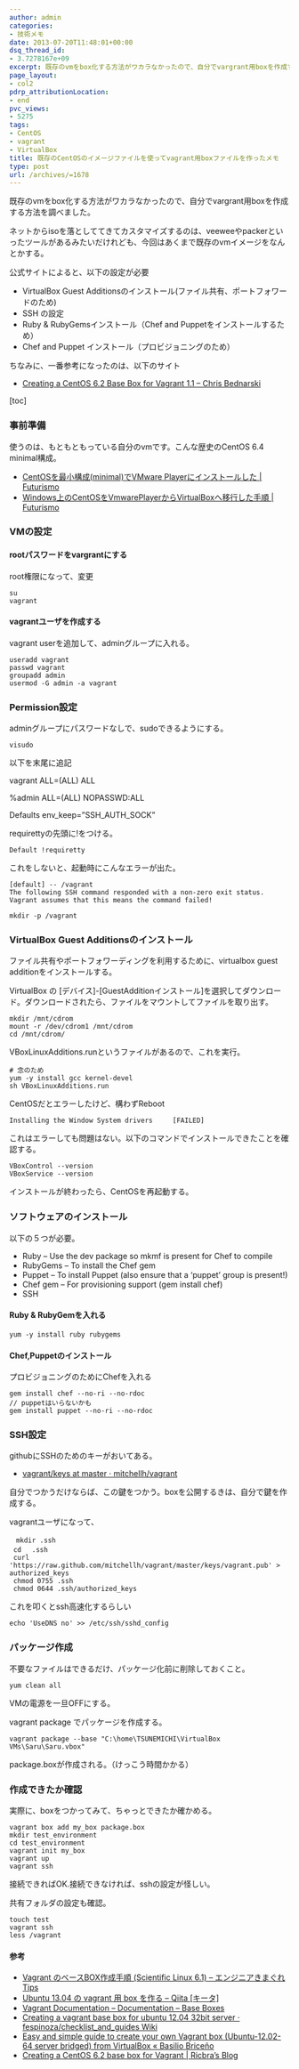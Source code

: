 ```yaml
---
author: admin
categories:
- 技術メモ
date: 2013-07-20T11:48:01+00:00
dsq_thread_id:
- 3.7278167e+09
excerpt: 既存のvmをbox化する方法がワカラなかったので、自分でvargrant用boxを作成する方法を調べました。
page_layout:
- col2
pdrp_attributionLocation:
- end
pvc_views:
- 5275
tags:
- CentOS
- vagrant
- VirtualBox
title: 既存のCentOSのイメージファイルを使ってvagrant用boxファイルを作ったメモ
type: post
url: /archives/=1678
---
```


既存のvmをbox化する方法がワカラなかったので、自分でvargrant用boxを作成する方法を調べました。

ネットからisoを落としててきてカスタマイズするのは、veeweeやpackerといったツールがあるみたいだけれども、今回はあくまで既存のvmイメージをなんとかする。

公式サイトによると、以下の設定が必要

  * VirtualBox Guest Additionsのインストール(ファイル共有、ポートフォワードのため)
  * SSH の設定
  * Ruby & RubyGemsインストール（Chef and Puppetをインストールするため）
  * Chef and Puppet インストール（プロビジョニングのため）

ちなみに、一番参考になったのは、以下のサイト

  * <a href="https://cbednarski.com/articles/creating-vagrant-base-box-for-centos-62/" target="_blank">Creating a CentOS 6.2 Base Box for Vagrant 1.1 &#8211; Chris Bednarski</a>

[toc]

### 事前準備

使うのは、もともともっている自分のvmです。こんな歴史のCentOS 6.4 minimal構成。

  * [CentOSを最小構成(minimal)でVMware Playerにインストールした | Futurismo][1]
  * [Windows上のCentOSをVmwarePlayerからVirtualBoxへ移行した手順 | Futurismo][2]

### VMの設定

#### rootパスワードをvargrantにする

root権限になって、変更

    su
    vagrant
    

#### vagrantユーザを作成する

vagrant userを追加して、adminグループに入れる。

    useradd vagrant
    passwd vagrant
    groupadd admin
    usermod -G admin -a vagrant
    

### Permission設定

adminグループにパスワードなしで、sudoできるようにする。

    visudo
    

以下を末尾に追記
      
vagrant ALL=(ALL) ALL
      
%admin ALL=(ALL) NOPASSWD:ALL
      
Defaults env\_keep=&#8221;SSH\_AUTH_SOCK&#8221;

requirettyの先頭に!をつける。

    Default !requiretty
    

これをしないと、起動時にこんなエラーが出た。

    [default] -- /vagrant
    The following SSH command responded with a non-zero exit status.
    Vagrant assumes that this means the command failed!
    
    mkdir -p /vagrant
    

### VirtualBox Guest Additionsのインストール

ファイル共有やポートフォワーディングを利用するために、virtualbox guest additionをインストールする。

VirtualBox の [デバイス]-[GuestAdditionインストール]を選択してダウンロード。ダウンロードされたら、ファイルをマウントしてファイルを取り出す。

    mkdir /mnt/cdrom
    mount -r /dev/cdrom1 /mnt/cdrom
    cd /mnt/cdrom/
    

VBoxLinuxAdditions.runというファイルがあるので、これを実行。

    # 念のため
    yum -y install gcc kernel-devel
    sh VBoxLinuxAdditions.run
    

CentOSだとエラーしたけど、構わずReboot

    Installing the Window System drivers     [FAILED]
    

これはエラーしても問題はない。以下のコマンドでインストールできたことを確認する。

    VBoxControl --version
    VBoxService --version
    

インストールが終わったら、CentOSを再起動する。

### ソフトウェアのインストール

以下の５つが必要。

  * Ruby &#8211; Use the dev package so mkmf is present for Chef to compile
  * RubyGems &#8211; To install the Chef gem
  * Puppet &#8211; To install Puppet (also ensure that a ‘puppet’ group is present!)
  * Chef gem &#8211; For provisioning support (gem install chef)
  * SSH

#### Ruby & RubyGemを入れる

    yum -y install ruby rubygems
    

#### Chef,Puppetのインストール

プロビジョニングのためにChefを入れる

    gem install chef --no-ri --no-rdoc
    // puppetはいらないかも
    gem install puppet --no-ri --no-rdoc
    

### SSH設定

githubにSSHのためのキーがおいてある。

  * <a href="https://github.com/mitchellh/vagrant/tree/master/keys/" target="_blank">vagrant/keys at master · mitchellh/vagrant</a>

自分でつかうだけならば、この鍵をつかう。boxを公開するきは、自分で鍵を作成する。

vagrantユーザになって、

    　mkdir .ssh
     cd 　.ssh
     curl 'https://raw.github.com/mitchellh/vagrant/master/keys/vagrant.pub' > authorized_keys
     chmod 0755 .ssh
     chmod 0644 .ssh/authorized_keys
    

これを叩くとssh高速化するらしい

    echo 'UseDNS no' >> /etc/ssh/sshd_config
    

### パッケージ作成

不要なファイルはできるだけ、パッケージ化前に削除しておくこと。

    yum clean all
    

VMの電源を一旦OFFにする。

vagrant package でパッケージを作成する。

    vagrant package --base "C:\home\TSUNEMICHI\VirtualBox VMs\Saru\Saru.vbox"
    

package.boxが作成される。（けっこう時間かかる）

### 作成できたか確認

実際に、boxをつかってみて、ちゃっとできたか確かめる。

    vagrant box add my_box package.box
    mkdir test_environment
    cd test_environment
    vagrant init my_box
    vagrant up
    vagrant ssh
    

接続できればOK.接続できなければ、sshの設定が怪しい。

共有フォルダの設定も確認。

    touch test
    vagrant ssh
    less /vagrant
    

#### 参考

  * <a href="https://d.hatena.ne.jp/okinaka/20110805/1312474847" target="_blank">Vagrant のベースBOX作成手順 (Scientific Linux 6.1) &#8211; エンジニアきまぐれTips</a>
  * <a href="https://qiita.com/amedama/items/459a9187a116ba90016c" target="_blank">Ubuntu 13.04 の vagrant 用 box を作る &#8211; Qiita [キータ]</a>
  * [Vagrant Documentation &#8211; Documentation &#8211; Base Boxes][3]
  * <a href="https://github.com/fespinoza/checklist_and_guides/wiki/Creating-a-vagrant-base-box-for-ubuntu-12.04-32bit-server" target="_blank">Creating a vagrant base box for ubuntu 12.04 32bit server · fespinoza/checklist_and_guides Wiki</a>
  * <a href="https://briceno.mx/2012/10/easy-guide-to-create-a-vagrant-box-from-virtualbox/" target="_blank">Easy and simple guide to create your own Vagrant box (Ubuntu-12.02-64 server bridged) from VirtualBox « Basilio Briceño</a>
  * <a href="https://blog.vandenbrand.org/2012/02/21/creating-a-centos-6-2-base-box-for-vagrant/" target="_blank">Creating a CentOS 6.2 base box for Vagrant | Ricbra&#8217;s Blog</a>

 [1]: https://futurismo.biz/archives/1330
 [2]: https://futurismo.biz/archives/1643
 [3]: https://docs-v1.vagrantup.com/v1/docs/base_boxes.html